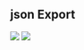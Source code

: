 ## json Export

<div align="left"> 
  <a href="" target="_blank"><img src="https://img.icons8.com/office/16/000000/download--v1.png"/></a>
  <a href="" target="_blank"><img src="https://img.icons8.com/external-flatart-icons-outline-flatarticons/64/000000/external-doc-file-format-online-learning-flatart-icons-outline-flatarticons.png"/></a><br>
</div>
